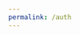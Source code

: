 ```yaml
---
permalink: /auth
---
```


<script>
    const url = new URL(location.href);

    const urlParams = url.searchParams;

    const code = urlParams.get("code");

    console.log(code);
    const token = getToken(code);
    console.log(token);


    async function getToken(code) {
        const access_token = await fetch("https://github.com/login/oauth/access_token",
                {
                    method: "POST",
                    mode: "no-cors",
                    headers: {
                        "Accept" : "application/json",
                        "Access-Control-Allow-Origin" : "*",
                        "Origin" : "{{ site.url}}"
                    },
                    body : {
                        code: code,
                        client_id: "{{ site.client_id }}",
                        client_secret: "{{ site.client_secret }}"
                    },
                })
                .then(response => console.log(response))
               
                })
                .catch(error => console.log(error));
    }

    
</script>